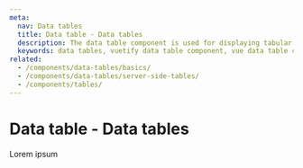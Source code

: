 ```yaml
---
meta:
  nav: Data tables
  title: Data table - Data tables
  description: The data table component is used for displaying tabular data in a way that is easy for users to scan. It includes sorting, searching, pagination and selection.
  keywords: data tables, vuetify data table component, vue data table component
related:
  - /components/data-tables/basics/
  - /components/data-tables/server-side-tables/
  - /components/tables/
---
```


# Data table - Data tables

Lorem ipsum

<entry />
